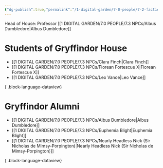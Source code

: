 ```yaml
---
{"dg-publish":true,"permalink":"/1-digital-garden/7-0-people/7-2-factions/07-2-04-gryffindor-house/"}
---
```


Head of House: Professor [[1 DIGITAL GARDEN/7.0 PEOPLE/7.3 NPCs/Albus Dumbledore\|Albus Dumbledore]]

# Students of Gryffindor House

- [[1 DIGITAL GARDEN/7.0 PEOPLE/7.3 NPCs/Clara Finch\|Clara Finch]]
- [[1 DIGITAL GARDEN/7.0 PEOPLE/7.3 NPCs/Florean Fortescue X\|Florean Fortescue X]]
- [[1 DIGITAL GARDEN/7.0 PEOPLE/7.3 NPCs/Leo Vance\|Leo Vance]]

{ .block-language-dataview}

# Gryffindor Alumni
- [[1 DIGITAL GARDEN/7.0 PEOPLE/7.3 NPCs/Albus Dumbledore\|Albus Dumbledore]]
- [[1 DIGITAL GARDEN/7.0 PEOPLE/7.3 NPCs/Euphemia Blight\|Euphemia Blight]]
- [[1 DIGITAL GARDEN/7.0 PEOPLE/7.3 NPCs/Nearly Headless Nick (Sir Nicholas de Mimsy-Porpington)\|Nearly Headless Nick (Sir Nicholas de Mimsy-Porpington)]]

{ .block-language-dataview}

